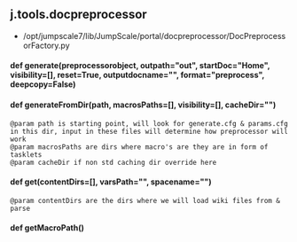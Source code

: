 ## j.tools.docpreprocessor

- /opt/jumpscale7/lib/JumpScale/portal/docpreprocessor/DocPreprocessorFactory.py

#### def generate(preprocessorobject, outpath="out", startDoc="Home", visibility=[], reset=True, outputdocname="", format="preprocess", deepcopy=False) 

    

#### def generateFromDir(path, macrosPaths=[], visibility=[], cacheDir="") 

    @param path is starting point, will look for generate.cfg & params.cfg in this dir, input in these files will determine how preprocessor will work
    @param macrosPaths are dirs where macro's are they are in form of tasklets
    @param cacheDir if non std caching dir override here

#### def get(contentDirs=[], varsPath="", spacename="") 

    @param contentDirs are the dirs where we will load wiki files from & parse

#### def getMacroPath() 

    

